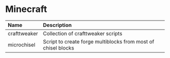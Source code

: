 # Minecraft

| Name         | Description                                                   |
|:-------------|:--------------------------------------------------------------|
| crafttweaker | Collection of crafttweaker scripts                            |
| microchisel  | Script to create forge multiblocks from most of chisel blocks |